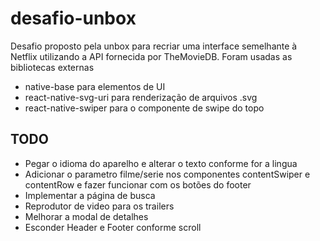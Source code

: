 # desafio-unbox
Desafio proposto pela unbox para recriar uma interface semelhante à Netflix utilizando a API fornecida por TheMovieDB. 
Foram usadas as bibliotecas externas 
  - native-base para elementos de UI
  - react-native-svg-uri para renderização de arquivos .svg
  - react-native-swiper para o componente de swipe do topo

## TODO
- Pegar o idioma do aparelho e alterar o texto conforme for a lingua
- Adicionar o parametro filme/serie nos componentes contentSwiper e contentRow e fazer funcionar com os botões do footer
- Implementar a página de busca
- Reprodutor de video para os trailers
- Melhorar a modal de detalhes
- Esconder Header e Footer conforme scroll
